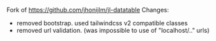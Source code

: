 Fork of https://github.com/jhonijlm/jl-datatable
Changes:
- removed bootstrap. used tailwindcss v2 compatible classes  
- removed url validation. (was impossible to use of "localhost/.." urls)
